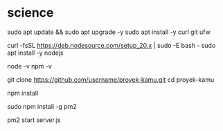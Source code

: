 # science
sudo apt update && sudo apt upgrade -y
sudo apt install -y curl git ufw

curl -fsSL https://deb.nodesource.com/setup_20.x | sudo -E bash -
sudo apt install -y nodejs

node -v
npm -v

git clone https://github.com/username/proyek-kamu.git
cd proyek-kamu

npm install

sudo npm install -g pm2

pm2 start server.js


